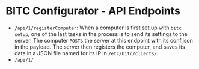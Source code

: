 BITC Configurator - API Endpoints
=================================

- `/api/1/registerComputer`: When a computer is first set up with `bitc setup`, one of the last tasks in the process is to send its settings to the server. The computer `POST`s the server at this endpoint with its conf.json in the payload. The server then registers the computer, and saves its data in a JSON file named for its IP in `/etc/bitc/clients/`.
- `/api/1/`
